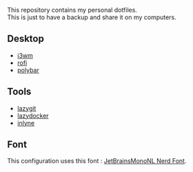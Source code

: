 This repository contains my personal dotfiles.  
This is just to have a backup and share it on my computers.

## Desktop

- [i3wm](https://i3wm.org/)
- [rofi](https://github.com/davatorium/rofi)
- [polybar](https://github.com/polybar/polybar)

## Tools

- [lazygit](https://github.com/jesseduffield/lazygit)
- [lazydocker](https://github.com/jesseduffield/lazydocker)
- [inlyne](https://github.com/trimental/inlyne)

## Font

This configuration uses this font : [JetBrainsMonoNL Nerd Font](https://github.com/ryanoasis/nerd-fonts/blob/master/patched-fonts/JetBrainsMono/NoLigatures/Regular/JetBrainsMonoNLNerdFont-Regular.ttf).
